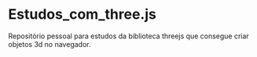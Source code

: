 # Estudos_com_three.js
Repositório pessoal para estudos da biblioteca threejs que consegue criar objetos 3d no navegador.
